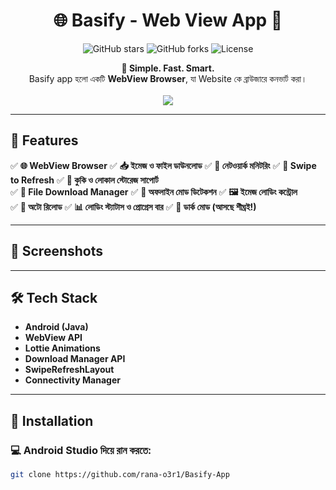 <h1 align="center">🌐 Basify - Web View App 🚀</h1>

<p align="center">
  <img src="https://img.shields.io/github/stars/yourusername/Basify?style=flat-square" alt="GitHub stars">
  <img src="https://img.shields.io/github/forks/yourusername/Basify?style=flat-square" alt="GitHub forks">
  <img src="https://img.shields.io/github/license/yourusername/Basify?style=flat-square" alt="License">
</p>

<p align="center">
  <b>📱 Simple. Fast. Smart. </b>  
  <br>
  Basify app হলো একটি <b>WebView Browser</b>, যা Website কে ব্রাউজারে কনভার্ট করা।
  <br><br>
  <a href="https://github.com/yourusername/Basify"><img src="https://img.shields.io/badge/GitHub-View%20Project-blue?style=for-the-badge&logo=github"></a>
</p>

---

## 🚀 Features  

✅ **🌐 WebView Browser** 
✅ **📥 ইমেজ ও ফাইল ডাউনলোড**
✅ **📶 নেটওয়ার্ক মনিটরিং** 
✅ **🔄 Swipe to Refresh**
✅ **🍪 কুকি ও লোকাল স্টোরেজ সাপোর্ট**  
✅ **📂 File Download Manager** 
✅ **📴 অফলাইন মোড ডিটেকশন** 
✅ **🖼️ ইমেজ লোডিং কন্ট্রোল**    
✅ **🔄 অটো রিলোড**
✅ **📊 লোডিং স্ট্যাটাস ও প্রোগ্রেস বার**
✅ **🌙 ডার্ক মোড (আসছে শীঘ্রই!)**

---

## 📸 Screenshots  

<p align="center">
  
</p>

---

## 🛠 Tech Stack  

- **Android (Java)**  
- **WebView API**  
- **Lottie Animations**  
- **Download Manager API**  
- **SwipeRefreshLayout**  
- **Connectivity Manager**  

---

## 🔧 Installation  

### 💻 Android Studio দিয়ে রান করতে:  
```sh
git clone https://github.com/rana-o3r1/Basify-App
